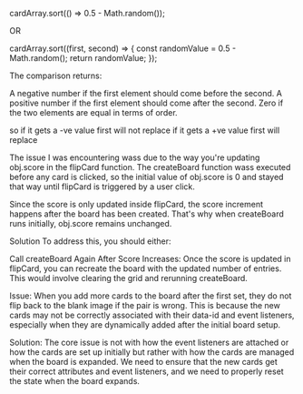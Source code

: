 cardArray.sort(() => 0.5 - Math.random());

OR

cardArray.sort((first, second) => {
  const randomValue = 0.5 - Math.random();
  return randomValue;
}); 

The comparison returns:

A negative number if the first element should come before the second.
A positive number if the first element should come after the second.
Zero if the two elements are equal in terms of order. 

so if it gets a -ve value first will not replace
if it gets a +ve value first will replace



The issue I was encountering wass due to the way you're updating obj.score in the flipCard function. The createBoard function wass executed before any card is clicked, so the initial value of obj.score is 0 and stayed that way until flipCard is triggered by a user click.

Since the score is only updated inside flipCard, the score increment happens after the board has been created. That's why when createBoard runs initially, obj.score remains unchanged.

Solution
To address this, you should either:

Call createBoard Again After Score Increases: Once the score is updated in flipCard, you can recreate the board with the updated number of entries. This would involve clearing the grid and rerunning createBoard.

Issue:
When you add more cards to the board after the first set, they do not flip back to the blank image if the pair is wrong. This is because the new cards may not be correctly associated with their data-id and event listeners, especially when they are dynamically added 
after the initial board setup.

Solution:
The core issue is not with how the event listeners are attached or how the cards are set up initially but rather with how the cards are managed when the board is expanded. We need to ensure that the new cards get their correct attributes and event listeners, and we need 
to properly reset the state when the board expands.
